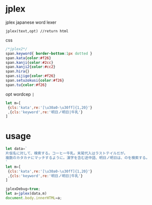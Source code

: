 # jplex
jplex japanese word lexer
```
jplex(text,opt) //return html
```
css
```css
/*jplex2*/
span.keyword{ border-bottom:1px dotted }
span.kata{color:#f26}
span.kanji{color:#2cc}
span.kanji2{color:#cc2}
span.hira{}
span.sijigo{color:#f26}
span.setuzokusi{color:#f26}
span.tu{color:#f26}
```
opt wordcep ```|```
```js
let m=[
 {cls:'kata',re:'[\u30a0-\u30ff]{1,20}'}
 ,{cls:'keyword',re:'明日ノ明日|牛乳'}
]
```

# usage
```js
let data=`
片仮名に対して、検索する。コーヒー牛乳。末尾代入はラストテイルだが。
複数のカタカナにマッチするように。漢字を含む途中語、明日ノ明日は、のを検索する。
`
let m=[
 {cls:'kata',re:'[\u30a0-\u30ff]{1,20}'}
 ,{cls:'keyword',re:'明日ノ明日|牛乳'}
]

jplexDebug=true;
let a=jplex(data,m)
document.body.innerHTML=a;
```
